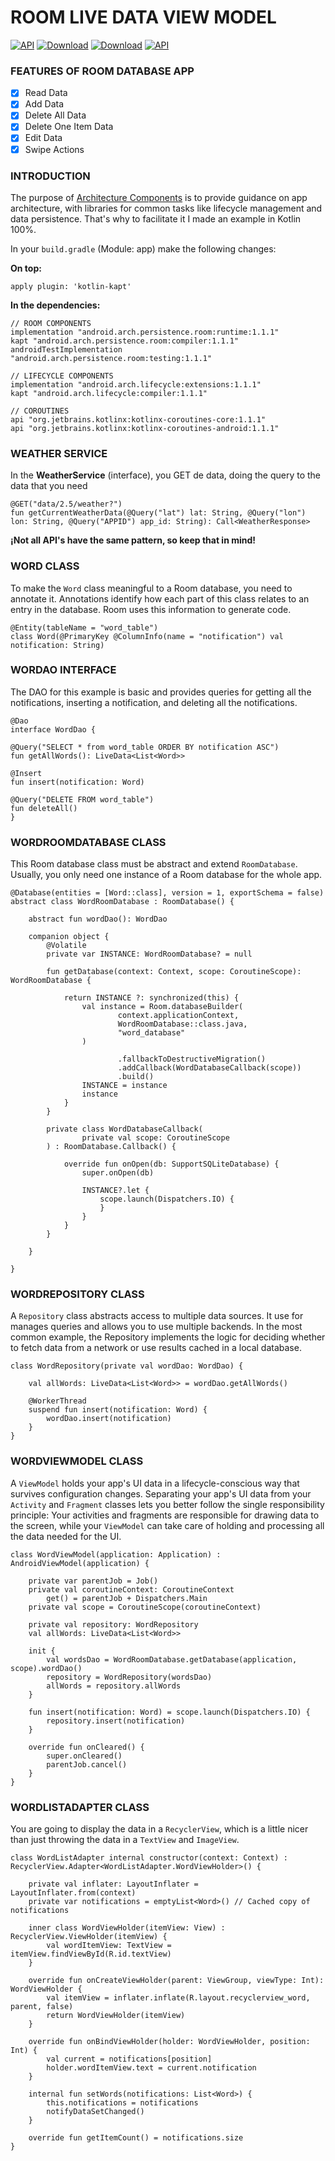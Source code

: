 # ROOM LIVE DATA VIEW MODEL
[![API](https://img.shields.io/badge/API-15%2B-brightgreen.svg?style=flat)](https://android-arsenal.com/api?level=15)
[![Download](https://img.shields.io/badge/Kotlin-1.3.20-brightgreen.svg?style=flat&logo=kotlin)](https://kotlinlang.org/docs/reference/whatsnew13.html)
[![Download](https://img.shields.io/badge/Gradle-4.10.1-brightgreen.svg?style=flat&logo=android)](https://services.gradle.org/distributions/gradle-4.10.1-all.zip)
[![API](https://img.shields.io/badge/J%C3%A9luchu-1.0.0-blue.svg?style=flat&logo=ello)](https://play.google.com/store/apps/dev?id=7449422814338081261&hl=es_ES)

### FEATURES OF ROOM DATABASE APP

 - [x] Read Data
 - [x] Add Data
 - [x] Delete All Data
 - [x] Delete One Item Data
 - [x] Edit Data
 - [x] Swipe Actions

### INTRODUCTION
The purpose of [Architecture Components](https://developer.android.com/topic/libraries/architecture/index.html) is to provide guidance on app architecture, with libraries for common tasks like lifecycle management and data persistence. That's why to facilitate it I made an example in Kotlin 100%.

In your  `build.gradle`  (Module: app) make the following changes:

**On top:**
```
apply plugin: 'kotlin-kapt'
```
**In the dependencies:**

```
// ROOM COMPONENTS
implementation "android.arch.persistence.room:runtime:1.1.1"
kapt "android.arch.persistence.room:compiler:1.1.1"
androidTestImplementation "android.arch.persistence.room:testing:1.1.1"

// LIFECYCLE COMPONENTS
implementation "android.arch.lifecycle:extensions:1.1.1"
kapt "android.arch.lifecycle:compiler:1.1.1"

// COROUTINES
api "org.jetbrains.kotlinx:kotlinx-coroutines-core:1.1.1"
api "org.jetbrains.kotlinx:kotlinx-coroutines-android:1.1.1"
```


### WEATHER SERVICE

In the **WeatherService** (interface), you GET de data, doing the query to the data that you need
```
@GET("data/2.5/weather?")
fun getCurrentWeatherData(@Query("lat") lat: String, @Query("lon") lon: String, @Query("APPID") app_id: String): Call<WeatherResponse>
```

**¡Not all API's have the same pattern, so keep that in mind!**


### WORD CLASS

To make the  `Word`  class meaningful to a Room database, you need to annotate it. Annotations identify how each part of this class relates to an entry in the database. Room uses this information to generate code.
```
@Entity(tableName = "word_table")
class Word(@PrimaryKey @ColumnInfo(name = "notification") val notification: String)
```

### WORDAO INTERFACE

The DAO for this example is basic and provides queries for getting all the notifications, inserting a notification, and deleting all the notifications.

```
@Dao
interface WordDao {

@Query("SELECT * from word_table ORDER BY notification ASC")
fun getAllWords(): LiveData<List<Word>>

@Insert
fun insert(notification: Word)

@Query("DELETE FROM word_table")
fun deleteAll()
}
```


### WORDROOMDATABASE CLASS

This Room database class must be abstract and extend `RoomDatabase`. Usually, you only need one instance of a Room database for the whole app.

```
@Database(entities = [Word::class], version = 1, exportSchema = false)
abstract class WordRoomDatabase : RoomDatabase() {

    abstract fun wordDao(): WordDao

    companion object {
        @Volatile
        private var INSTANCE: WordRoomDatabase? = null

        fun getDatabase(context: Context, scope: CoroutineScope): WordRoomDatabase {

            return INSTANCE ?: synchronized(this) {
                val instance = Room.databaseBuilder(
                        context.applicationContext,
                        WordRoomDatabase::class.java,
                        "word_database"
                )

                        .fallbackToDestructiveMigration()
                        .addCallback(WordDatabaseCallback(scope))
                        .build()
                INSTANCE = instance
                instance
            }
        }

        private class WordDatabaseCallback(
                private val scope: CoroutineScope
        ) : RoomDatabase.Callback() {

            override fun onOpen(db: SupportSQLiteDatabase) {
                super.onOpen(db)

                INSTANCE?.let {
                    scope.launch(Dispatchers.IO) {
                    }
                }
            }
        }

    }

}

```

### WORDREPOSITORY CLASS

A `Repository` class abstracts access to multiple data sources. It use for manages queries and allows you to use multiple backends. In the most common example, the Repository implements the logic for deciding whether to fetch data from a network or use results cached in a local database.
```
class WordRepository(private val wordDao: WordDao) {

    val allWords: LiveData<List<Word>> = wordDao.getAllWords()

    @WorkerThread
    suspend fun insert(notification: Word) {
        wordDao.insert(notification)
    }
}
```

### WORDVIEWMODEL CLASS

A `ViewModel` holds your app's UI data in a lifecycle-conscious way that survives configuration changes. Separating your app's UI data from your `Activity` and `Fragment` classes lets you better follow the single responsibility principle: Your activities and fragments are responsible for drawing data to the screen, while your `ViewModel` can take care of holding and processing all the data needed for the UI.

```
class WordViewModel(application: Application) : AndroidViewModel(application) {

    private var parentJob = Job()
    private val coroutineContext: CoroutineContext
        get() = parentJob + Dispatchers.Main
    private val scope = CoroutineScope(coroutineContext)

    private val repository: WordRepository
    val allWords: LiveData<List<Word>>

    init {
        val wordsDao = WordRoomDatabase.getDatabase(application, scope).wordDao()
        repository = WordRepository(wordsDao)
        allWords = repository.allWords
    }

    fun insert(notification: Word) = scope.launch(Dispatchers.IO) {
        repository.insert(notification)
    }

    override fun onCleared() {
        super.onCleared()
        parentJob.cancel()
    }
}
```

### WORDLISTADAPTER CLASS

You are going to display the data in a `RecyclerView`, which is a little nicer than just throwing the data in a `TextView` and `ImageView`.

```
class WordListAdapter internal constructor(context: Context) : RecyclerView.Adapter<WordListAdapter.WordViewHolder>() {

    private val inflater: LayoutInflater = LayoutInflater.from(context)
    private var notifications = emptyList<Word>() // Cached copy of notifications

    inner class WordViewHolder(itemView: View) : RecyclerView.ViewHolder(itemView) {
        val wordItemView: TextView = itemView.findViewById(R.id.textView)
    }

    override fun onCreateViewHolder(parent: ViewGroup, viewType: Int): WordViewHolder {
        val itemView = inflater.inflate(R.layout.recyclerview_word, parent, false)
        return WordViewHolder(itemView)
    }

    override fun onBindViewHolder(holder: WordViewHolder, position: Int) {
        val current = notifications[position]
        holder.wordItemView.text = current.notification
    }

    internal fun setWords(notifications: List<Word>) {
        this.notifications = notifications
        notifyDataSetChanged()
    }

    override fun getItemCount() = notifications.size
}
```
